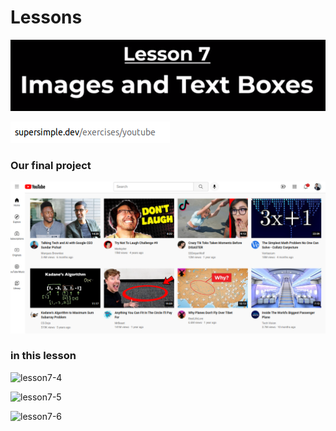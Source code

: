 # Lessons
![lesson7-1](https://github.com/fatmakhaledosman/SuperSimpleDev-html-css-course-2022/blob/main/2-Lessons/Lesson-07/images/img7-01.png)

![lesson7-2](https://github.com/fatmakhaledosman/SuperSimpleDev-html-css-course-2022/blob/main/2-Lessons/Lesson-07/images/img7-02.png)

### Our final project

![lesson7-3](https://github.com/fatmakhaledosman/SuperSimpleDev-html-css-course-2022/blob/main/2-Lessons/Lesson-07/images/img7-03.png)

### in this lesson 
![lesson7-4]()

![lesson7-5]()

![lesson7-6]()



